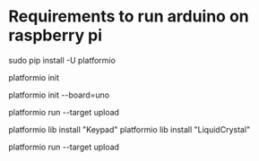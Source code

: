 Requirements to run arduino on raspberry pi
===========================================

sudo pip install -U platformio

platformio init

platformio init --board=uno

platformio run --target upload

platformio lib install "Keypad"
platformio lib install "LiquidCrystal"

platformio run --target upload
